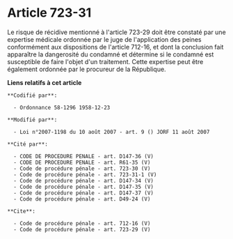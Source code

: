 # Article 723-31

Le risque de récidive mentionné à l'article 723-29 doit être constaté par une expertise médicale ordonnée par le juge de
l'application des peines conformément aux dispositions de l'article 712-16, et dont la conclusion fait apparaître la
dangerosité du condamné et détermine si le condamné est susceptible de faire l'objet d'un traitement. Cette expertise peut
être également ordonnée par le procureur de la République.

**Liens relatifs à cet article**

	**Codifié par**:

	  - Ordonnance 58-1296 1958-12-23

	**Modifié par**:

	  - Loi n°2007-1198 du 10 août 2007 - art. 9 () JORF 11 août 2007

	**Cité par**:

	  - CODE DE PROCEDURE PENALE - art. D147-36 (V)
	  - CODE DE PROCEDURE PENALE - art. R61-35 (V)
	  - Code de procédure pénale - art. 723-30 (V)
	  - Code de procédure pénale - art. 723-31-1 (V)
	  - Code de procédure pénale - art. D147-34 (V)
	  - Code de procédure pénale - art. D147-35 (V)
	  - Code de procédure pénale - art. D147-37 (V)
	  - Code de procédure pénale - art. D49-24 (V)

	**Cite**:

	  - Code de procédure pénale - art. 712-16 (V)
	  - Code de procédure pénale - art. 723-29 (V)
